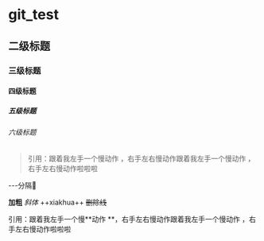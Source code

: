 # git_test

## 二级标题

### 三级标题

#### 四级标题

##### 五级标题

###### 六级标题

>引用：跟着我左手一个慢动作 ，右手左右慢动作跟着我左手一个慢动作 ，右手左右慢动作啦啦啦


---分隔

**加粗**
*斜体*
++xiakhua++
~~删除线~~

引用：跟着我左手一个慢**动作 **，右手左右慢动作跟着我左手一个慢动作 ，右手左右慢动作啦啦啦

